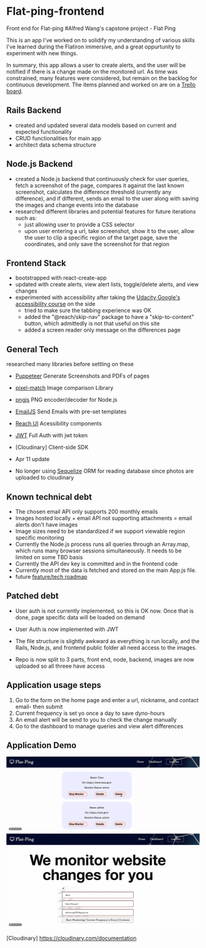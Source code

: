 # Flat-ping-frontend
Front end for Flat-ping
#Alfred Wang's capstone project - Flat Ping

This is an app I've worked on to solidify my understanding of various skills I've learned during the Flatiron immersive, and a great oppurtunity to experiment with new things.

In summary, this app allows a user to create alerts, and the user will be notified if there is a change made on the monitored url. As time was constrained, many features were considered, but remain on the backlog for continuous development. The items planned and worked on are on a [Trello board](https://trello.com/b/P9oCC8aK/simple-project-board).

## Rails Backend
* created and updated several data models based on current and expected functionality
*  CRUD functionalities for main app
* architect data schema structure

## Node.js Backend
* created a Node.js backend that continuously check for user queries, fetch a screenshot of the page, compares it against the last known screenshot, calculates the difference threshold (currently any difference), and if different, sends an email to the user along with saving the images and change events into the database
* researched different libraries and potential features for future iterations such as:
  * just allowing user to provide a CSS selector
  * upon user entering a url, take screenshot, show it to the user, allow the user to clip a specific region of the target page, save the coordinates, and only save the screenshot for that region

## Frontend Stack
* bootstrapped with react-create-app
* updated with create alerts, view alert lists, toggle/delete alerts, and view changes
* experimented with accessibility after taking the [Udacity Google's accessibility course](https://www.udacity.com/course/web-accessibility--ud891) on the side
  * tried to make sure the tabbing experience was OK
  * added the "@reach/skip-nav" package to have a "skip-to-content" button, which admittedly is not that useful on this site
  * added a screen reader only message on the differences page

## General Tech 
researched many libraries before settling on these
* [Puppeteer] Generate Screenshots and PDFs of pages
* [pixel-match] Image comparison Library
* [pngjs] PNG encoder/decoder for Node.js
* [EmailJS] Send Emails with pre-set templates
* [Reach UI] Acessibility components
* [JWT] Full Auth with jwt token
* [Cloudinary] Client-side SDK

* Apr 11 update
* No longer using [Sequelize]  ORM for reading database since photos are uploaded to cloudinary



## Known technical debt
* The chosen email API only supports 200 monthly emails
* Images hosted locally + email API not supporting attachments = email alerts don't have images
* Image sizes need to be standardized if we support viewable region specific monitoring
* Currently the Node.js process runs all queries through an Array.map, which runs many browser sessions simultaneously. It needs to be limited on some TBD basis
* Currently the API dev key is committed and in the frontend code
* Currently most of the data is fetched and stored on the main App.js file.
* future [feature/tech roadmap](https://trello.com/b/P9oCC8aK/simple-project-board)

## Patched debt
*  User auth is not currently implemented, so this is OK now. Once that is done, page specific data will be loaded on demand 
*  User Auth is now implemented with JWT

* The file structure is slightly awkward as everything is run locally, and the Rails, Node.js, and frontend public folder all need access to the images.
* Repo is now split to 3 parts, front end, node, backend, images are now uploaded so all threee have access

## Application usage steps
1. Go to the form on the home page and enter a url, nickname, and contact email- then submit
2. Current frequency is set yo once a day to save dyno-hours
3. An email alert will be send to you to check the change manually
4. Go to the dashboard to manage queries and view alert differences

## Application Demo
![Flat-ping](detailsdemo.gif)
![Flat-ping](formdemo.gif)


[puppeteer]: <https://developers.google.com/web/tools/puppeteer>

[pixel-match]: <https://github.com/mapbox/pixelmatch>

[pngjs]: <https://www.npmjs.com/package/pngjs>

[Reach UI]: <https://reach.tech/>

[EmailJS]: <https://www.emailjs.com/>

[Sequelize]: <https://sequelize.org/>

[JWT]: <https://jwt.io/>

[Cloudinary] <https://cloudinary.com/documentation>

